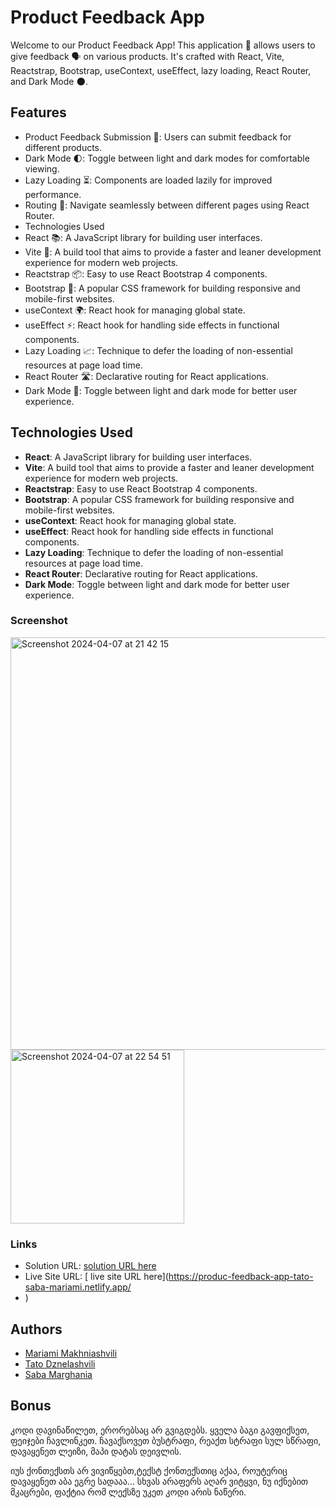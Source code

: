 # Product Feedback App

Welcome to our Product Feedback App! This application 📱 allows users to give feedback 🗣️ on various products. It's crafted with React, Vite, Reactstrap, Bootstrap, useContext, useEffect, lazy loading, React Router, and Dark Mode 🌑.

## Features
- Product Feedback Submission 📝: Users can submit feedback for different products.
- Dark Mode 🌓: Toggle between light and dark modes for comfortable viewing.
- Lazy Loading ⏳: Components are loaded lazily for improved performance.
- Routing 🚦: Navigate seamlessly between different pages using React Router.
- Technologies Used
- React 📚: A JavaScript library for building user interfaces.
- Vite 🚀: A build tool that aims to provide a faster and leaner development experience for modern web projects.
- Reactstrap 📦: Easy to use React Bootstrap 4 components.
- Bootstrap 🎨: A popular CSS framework for building responsive and mobile-first websites.
- useContext 🌍: React hook for managing global state.
- useEffect ⚡: React hook for handling side effects in functional components.
- Lazy Loading 📈: Technique to defer the loading of non-essential resources at page load time.
- React Router 🛣️: Declarative routing for React applications.
- Dark Mode 🌛: Toggle between light and dark mode for better user experience.

## Technologies Used

- **React**: A JavaScript library for building user interfaces.
- **Vite**: A build tool that aims to provide a faster and leaner development experience for modern web projects.
- **Reactstrap**: Easy to use React Bootstrap 4 components.
- **Bootstrap**: A popular CSS framework for building responsive and mobile-first websites.
- **useContext**: React hook for managing global state.
- **useEffect**: React hook for handling side effects in functional components.
- **Lazy Loading**: Technique to defer the loading of non-essential resources at page load time.
- **React Router**: Declarative routing for React applications.
- **Dark Mode**: Toggle between light and dark mode for better user experience.

### Screenshot

<img width="660" alt="Screenshot 2024-04-07 at 21 42 15" src="https://github.com/mariamo101/todoUI/assets/117212859/7f08ff7e-8202-4bd1-99c2-dbffdc14c7f4">

<img width="278" alt="Screenshot 2024-04-07 at 22 54 51" src="https://github.com/mariamo101/todo-list-vite-react-ts/assets/117212859/1d6f5621-43e4-451c-9515-76402518f98a">


### Links

- Solution URL: [ solution URL here](<https://www.figma.com/file/bjep8kgrTscIZY4AVl8BlE/product-feedback-app-(Copy)?node-id=0%3A2189&mode=dev>)
- Live Site URL: [ live site URL here](https://produc-feedback-app-tato-saba-mariami.netlify.app/
- )

## Authors

- [Mariami Makhniashvili](https://github.com/mariamo101)
- [Tato Dznelashvili](https://github.com/Ctato1)
- [Saba Marghania](https://github.com/SabaMarghania1)

## Bonus

კოდი დავინაწილეთ, ერორებსაც არ გვიგდებს.
ყველა ბაგი გავფიქსეთ, ფეიჯები ჩავლინკეთ.
ჩავაქსოვეთ ბუსტრაფი, რეაქთ სტრაფი სულ სწრაფი,
დავაყენეთ ლეიზი, მაპი დატას დეივლის.

იუს ქონთექსთს არ ვივიწყებთ,ტექსტ ქონთექსთიც აქაა,
როუტერიც დავაყენეთ აბა ეგრე სადააა...
სხვას არაფერს აღარ ვიტყვი, ნუ იქნებით მკაცრები,
ფაქტია რომ ლექსზე უკეთ კოდი არის ნაწერი.
